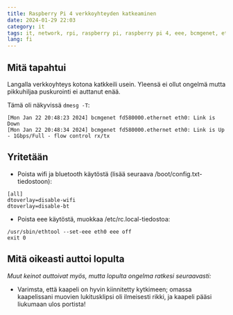```yaml
---
title: Raspberry Pi 4 verkkoyhteyden katkeaminen
date: 2024-01-29 22:03
category: it
tags: it, network, rpi, raspberry pi, raspberry pi 4, eee, bcmgenet, eth0
lang: fi
---
```


## Mitä tapahtui

Langalla verkkoyhteys kotona katkkeili usein. Yleensä ei ollut ongelmä mutta pikkuhiljaa puskurointi ei auttanut enää.

Tämä oli näkyvissä `dmesg -T`:

```
[Mon Jan 22 20:48:23 2024] bcmgenet fd580000.ethernet eth0: Link is Down
[Mon Jan 22 20:48:34 2024] bcmgenet fd580000.ethernet eth0: Link is Up - 1Gbps/Full - flow control rx/tx
```

## Yritetään

 - Poista wifi ja bluetooth käytöstä (lisää seuraava /boot/config.txt-tiedostoon):

```
[all]
dtoverlay=disable-wifi
dtoverlay=disable-bt
```
 - Poista eee käytöstä, muokkaa /etc/rc.local-tiedostoa:

```
/usr/sbin/ethtool --set-eee eth0 eee off
exit 0
```

## Mitä oikeasti auttoi lopulta

_Muut keinot auttoivat myös, mutta lopulta ongelma ratkesi seuraavasti:_

 - Varimsta, että kaapeli on hyvin kiinnitetty kytkimeen; omassa kaapelissani muovien lukitusklipsi oli ilmeisesti rikki, ja kaapeli pääsi liukumaan ulos portista!
